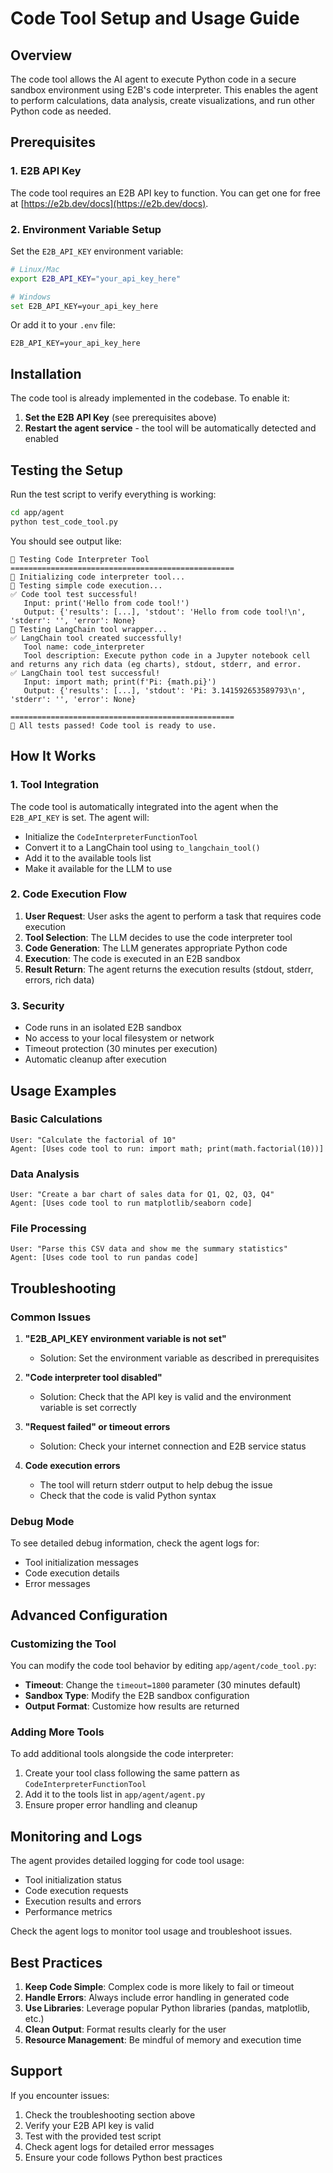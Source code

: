 # Code Tool Setup and Usage Guide

## Overview

The code tool allows the AI agent to execute Python code in a secure sandbox environment using E2B's code interpreter. This enables the agent to perform calculations, data analysis, create visualizations, and run other Python code as needed.

## Prerequisites

### 1. E2B API Key

The code tool requires an E2B API key to function. You can get one for free at [https://e2b.dev/docs](https://e2b.dev/docs).

### 2. Environment Variable Setup

Set the `E2B_API_KEY` environment variable:

```bash
# Linux/Mac
export E2B_API_KEY="your_api_key_here"

# Windows
set E2B_API_KEY=your_api_key_here
```

Or add it to your `.env` file:

```
E2B_API_KEY=your_api_key_here
```

## Installation

The code tool is already implemented in the codebase. To enable it:

1. **Set the E2B API Key** (see prerequisites above)
2. **Restart the agent service** - the tool will be automatically detected and enabled

## Testing the Setup

Run the test script to verify everything is working:

```bash
cd app/agent
python test_code_tool.py
```

You should see output like:

```
🧪 Testing Code Interpreter Tool
==================================================
🔧 Initializing code interpreter tool...
🧪 Testing simple code execution...
✅ Code tool test successful!
   Input: print('Hello from code tool!')
   Output: {'results': [...], 'stdout': 'Hello from code tool!\n', 'stderr': '', 'error': None}
🔧 Testing LangChain tool wrapper...
✅ LangChain tool created successfully!
   Tool name: code_interpreter
   Tool description: Execute python code in a Jupyter notebook cell and returns any rich data (eg charts), stdout, stderr, and error.
✅ LangChain tool test successful!
   Input: import math; print(f'Pi: {math.pi}')
   Output: {'results': [...], 'stdout': 'Pi: 3.141592653589793\n', 'stderr': '', 'error': None}

==================================================
🎉 All tests passed! Code tool is ready to use.
```

## How It Works

### 1. Tool Integration

The code tool is automatically integrated into the agent when the `E2B_API_KEY` is set. The agent will:

- Initialize the `CodeInterpreterFunctionTool`
- Convert it to a LangChain tool using `to_langchain_tool()`
- Add it to the available tools list
- Make it available for the LLM to use

### 2. Code Execution Flow

1. **User Request**: User asks the agent to perform a task that requires code execution
2. **Tool Selection**: The LLM decides to use the code interpreter tool
3. **Code Generation**: The LLM generates appropriate Python code
4. **Execution**: The code is executed in an E2B sandbox
5. **Result Return**: The agent returns the execution results (stdout, stderr, errors, rich data)

### 3. Security

- Code runs in an isolated E2B sandbox
- No access to your local filesystem or network
- Timeout protection (30 minutes per execution)
- Automatic cleanup after execution

## Usage Examples

### Basic Calculations

```
User: "Calculate the factorial of 10"
Agent: [Uses code tool to run: import math; print(math.factorial(10))]
```

### Data Analysis

```
User: "Create a bar chart of sales data for Q1, Q2, Q3, Q4"
Agent: [Uses code tool to run matplotlib/seaborn code]
```

### File Processing

```
User: "Parse this CSV data and show me the summary statistics"
Agent: [Uses code tool to run pandas code]
```

## Troubleshooting

### Common Issues

1. **"E2B_API_KEY environment variable is not set"**

   - Solution: Set the environment variable as described in prerequisites

2. **"Code interpreter tool disabled"**

   - Solution: Check that the API key is valid and the environment variable is set correctly

3. **"Request failed" or timeout errors**

   - Solution: Check your internet connection and E2B service status

4. **Code execution errors**
   - The tool will return stderr output to help debug the issue
   - Check that the code is valid Python syntax

### Debug Mode

To see detailed debug information, check the agent logs for:

- Tool initialization messages
- Code execution details
- Error messages

## Advanced Configuration

### Customizing the Tool

You can modify the code tool behavior by editing `app/agent/code_tool.py`:

- **Timeout**: Change the `timeout=1800` parameter (30 minutes default)
- **Sandbox Type**: Modify the E2B sandbox configuration
- **Output Format**: Customize how results are returned

### Adding More Tools

To add additional tools alongside the code interpreter:

1. Create your tool class following the same pattern as `CodeInterpreterFunctionTool`
2. Add it to the tools list in `app/agent/agent.py`
3. Ensure proper error handling and cleanup

## Monitoring and Logs

The agent provides detailed logging for code tool usage:

- Tool initialization status
- Code execution requests
- Execution results and errors
- Performance metrics

Check the agent logs to monitor tool usage and troubleshoot issues.

## Best Practices

1. **Keep Code Simple**: Complex code is more likely to fail or timeout
2. **Handle Errors**: Always include error handling in generated code
3. **Use Libraries**: Leverage popular Python libraries (pandas, matplotlib, etc.)
4. **Clean Output**: Format results clearly for the user
5. **Resource Management**: Be mindful of memory and execution time

## Support

If you encounter issues:

1. Check the troubleshooting section above
2. Verify your E2B API key is valid
3. Test with the provided test script
4. Check agent logs for detailed error messages
5. Ensure your code follows Python best practices
